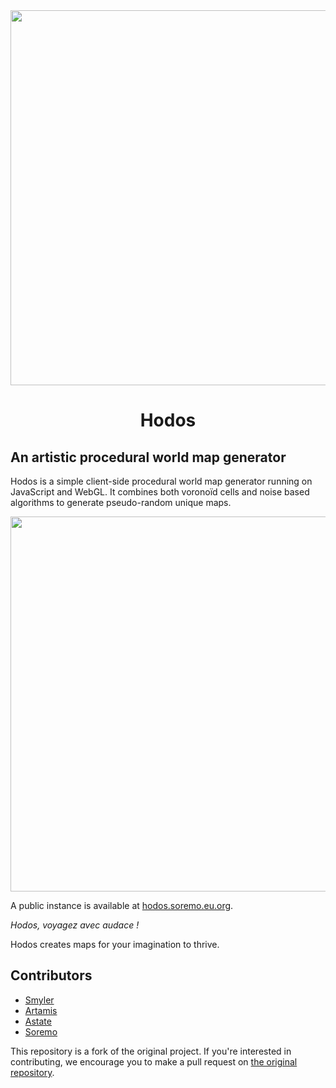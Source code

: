 <div align="center">
  <img src="./assets/img/HodosLogoColorInvert.png" width=600>
  <h1>Hodos</h1>
</div>


## An artistic procedural world map generator
Hodos is a simple client-side procedural world map generator running on JavaScript and WebGL. It combines both voronoïd cells and noise based algorithms to generate pseudo-random unique maps.



<div align="center">
  <img src="./assets/img/example.png" width=600>
</div>

A public instance is available at [hodos.soremo.eu.org](https://hodos.soremo.eu.org/).

*Hodos, voyagez avec audace !*

Hodos creates maps for your imagination to thrive.

## Contributors

- [Smyler](https://github.com/SmylerMC/)
- [Artamis](https://github.com/JulienRibiollet)
- [Astate](https://github.com/Astate-I)
- [Soremo](https://github.com/Soremojinsen)

This repository is a fork of the original project. If you're interested in contributing, we encourage you to make a pull request on [the original repository](https://github.com/SmylerMC/Hodos).
